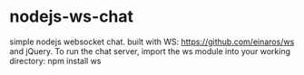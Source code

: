 nodejs-ws-chat
==============

simple nodejs websocket chat.
built with WS: https://github.com/einaros/ws
and jQuery.
To run the chat server, import the ws module into your working directory:
npm install ws